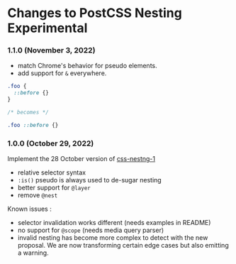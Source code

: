 # Changes to PostCSS Nesting Experimental

### 1.1.0 (November 3, 2022)

- match Chrome's behavior for pseudo elements.
- add support for `&` everywhere.

```css
.foo {
  ::before {}
}

/* becomes */

.foo ::before {}
```

### 1.0.0 (October 29, 2022)

Implement the 28 October version of [css-nestng-1](https://drafts.csswg.org/css-nesting/)

- relative selector syntax
- `:is()` pseudo is always used to de-sugar nesting
- better support for `@layer`
- remove `@nest`

Known issues :

- selector invalidation works different (needs examples in README)
- no support for `@scope` (needs media query parser)
- invalid nesting has become more complex to detect with the new proposal. We are now transforming certain edge cases but also emitting a warning.
